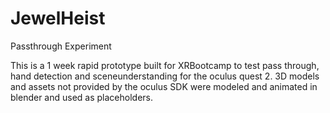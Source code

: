 # JewelHeist
 Passthrough Experiment

This is a 1 week rapid prototype built for XRBootcamp to test pass through, hand detection and sceneunderstanding for the oculus quest 2.
3D models and assets not provided by the oculus SDK were modeled and animated in blender and used as placeholders.


